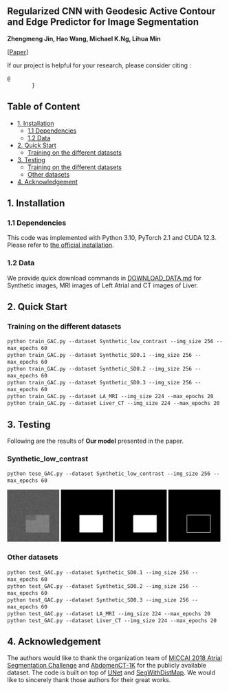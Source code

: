 


## Regularized CNN with Geodesic Active Contour and Edge Predictor for Image Segmentation

**Zhengmeng Jin, Hao Wang, Michael K.Ng, Lihua Min**
 


[[Paper]()]


If our project is helpful for your research, please consider citing : 
``` 
@
        }
```


## Table of Content
* [1. Installation](#1-installation)
  * [1.1 Dependencies](#11-dependencies)
  * [1.2 Data](#12-data)
* [2. Quick Start](#2-quick-start)
  * [Training on the different datasets](#Training-on-the-different-datasets)
* [3. Testing](#3-testing)
  * [Training on the different datasets](#Synthetic_low_contrast)
  * [Other datasets](#Other-datasets) 
* [4. Acknowledgement](#4-acknowledgement)


## 1. Installation
### 1.1 Dependencies

This code was implemented with Python 3.10, PyTorch 2.1 and CUDA 12.3. Please refer to [the official installation](https://pytorch.org/get-started/previous-versions/). 





### 1.2 Data

We provide quick download commands in [DOWNLOAD_DATA.md](./DOWNLOAD_DATA.md) for Synthetic images, MRI images of Left Atrial and CT images of Liver.


## 2. Quick Start

### Training on the different datasets


```
python train_GAC.py --dataset Synthetic_low_contrast --img_size 256 --max_epochs 60 
python train_GAC.py --dataset Synthetic_SD0.1 --img_size 256 --max_epochs 60 
python train_GAC.py --dataset Synthetic_SD0.2 --img_size 256 --max_epochs 60 
python train_GAC.py --dataset Synthetic_SD0.3 --img_size 256 --max_epochs 60 
python train_GAC.py --dataset LA_MRI --img_size 224 --max_epochs 20
python train_GAC.py --dataset Liver_CT --img_size 224 --max_epochs 20
```



## 3. Testing
Following are the  results of **Our model** presented in the paper.



### Synthetic_low_contrast


```
python tese_GAC.py --dataset Synthetic_low_contrast --img_size 256 --max_epochs 60
```
<p>
  <img width="24%" alt="image" title="Image" src="examples\Synthetic_low_contrast\19_image.png">
<img width="24%" alt="ground truth" title="Ground Truth" src="examples\Synthetic_low_contrast\19_ground.png">
  <img width="24%" alt="results" title="Pred_segmentation" src="examples\Synthetic_low_contrast\19_pred.png">
<img width="24%" alt="boundary" title="Pred_boundary" src="examples\Synthetic_low_contrast\19_boundary.png">
</p>

### Other datasets

```
python test_GAC.py --dataset Synthetic_SD0.1 --img_size 256 --max_epochs 60 
python test_GAC.py --dataset Synthetic_SD0.2 --img_size 256 --max_epochs 60 
python test_GAC.py --dataset Synthetic_SD0.3 --img_size 256 --max_epochs 60 
python test_GAC.py --dataset LA_MRI --img_size 224 --max_epochs 20
python test_GAC.py --dataset Liver_CT --img_size 224 --max_epochs 20
```

## 4. Acknowledgement
The authors would like to thank the organization team of [MICCAI 2018 Atrial Segmentation Challenge](https://www.cardiacatlas.org/atriaseg2018-challenge/) and [AbdomenCT-1K](https://abdomenct-1k-fully-supervised-learning.grand-challenge.org/)  for the publicly available dataset. The code is built on top of [UNet](https://github.com/milesial/Pytorch-UNet) and [SegWithDistMap](https://github.com/JunMa11/SegWithDistMap). We would like to sincerely thank those authors for their great works. 


